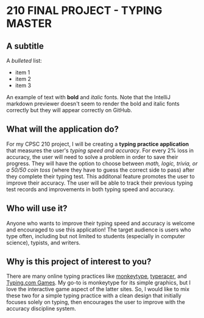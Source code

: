# 210 FINAL PROJECT - TYPING MASTER

## A subtitle

A *bulleted* list:
- item 1
- item 2
- item 3

An example of text with **bold** and *italic* fonts.  Note that the IntelliJ markdown previewer doesn't seem to render 
the bold and italic fonts correctly but they will appear correctly on GitHub.

## What will the application do?
For my CPSC 210 project, I will be creating a **typing practice application** that measures the user's *typing speed and accuracy*. For every 2% loss in accuracy, the user will need to solve a problem in order to save their progress. They will have the option to choose between *math, logic, trivia, or a 50/50 coin toss* (where they have to guess the correct side to pass) after they complete their typing test. This additonal feature promotes the user to improve their accuracy. The user will be able to track their previous typing test records and improvements in both typing speed and accuracy. 

## Who will use it?
Anyone who wants to improve their typing speed and accuracy is welcome and encouraged to use this application! The target audience is users who type often, including but not limited to students (especially in computer science), typists, and writers. 

## Why is this project of interest to you?
There are many online typing practices like [monkeytype](monkeytype.com), [typeracer](https://play.typeracer.com/), and [Typing.com Games](https://www.typing.com/student/games). My go-to is monkeytype for its simple graphics, but I love the interactive game aspect of the latter sites. So, I would like to mix these two for a simple typing practice with a clean design that initially focuses solely on typing, then encourages the user to improve with the accuracy discipline system. 

